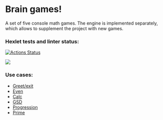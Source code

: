 <h1><b> Brain games! </b></h1>
<p> A set of five console math games. The engine is implemented separately, which allows to supplement the project with new games.</p>

### Hexlet tests and linter status:
[![Actions Status](https://github.com/rus-yanov/java-project-61/workflows/hexlet-check/badge.svg)](https://github.com/rus-yanov/java-project-61/actions)

<a href="https://codeclimate.com/github/rus-yanov/java-project-60/maintainability"><img src="https://api.codeclimate.com/v1/badges/95967b6176eb38dcf361/maintainability" /></a>

<h3><b> Use cases:</b></h3> 
<ul>
  <li> <a href="https://asciinema.org/a/536873">Greet/exit</a> </li>
  <li> <a href="https://asciinema.org/a/536875">Even</a> </li>
  <li> <a href="https://asciinema.org/a/536876">Calc</a> </li>
  <li> <a href="https://asciinema.org/a/5noWfUTIjYvDYJygS1d7A7PjJ">GSD</a> </li>
  <li> <a href="https://asciinema.org/a/kbJteF9WFMXRwK7OmNso2r7iJ">Progression</a> </li>
  <li> <a href="https://asciinema.org/a/ifMEH18okLhBHYXN0ihVtU443">Prime</a> </li>
